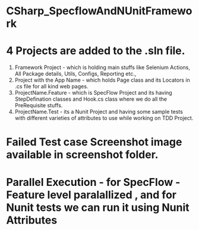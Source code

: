 # CSharp_SpecflowAndNUnitFramework

# 4 Projects are added to the .sln file.

1. Framework Project - which is holding main stuffs like Selenium Actions, All Package details, Utils, Configs, Reporting etc.,
2. Project with the App Name  - which holds Page class and its Locators in .cs file for all kind web pages. 
3. ProjectName.Feature - which is SpecFlow Project and its having StepDefination classes and Hook.cs class where we do all the PreRequisite stuffs.
4. ProjectName.Test - its a Nunit Project and having some sample tests with different varieties of attributes to use while working on TDD Project.

# Failed Test case **Screenshot** image available in screenshot folder.
# Parallel Execution - for SpecFlow - Feature level paralallized , and for Nunit tests we can run it using Nunit Attributes
